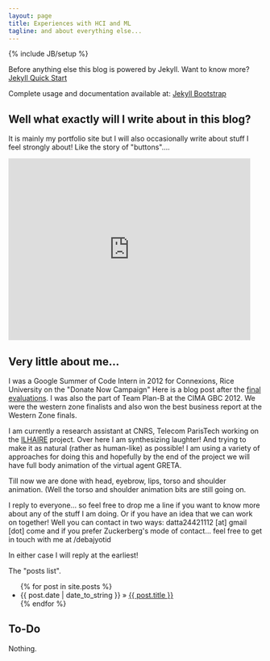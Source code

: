 ```yaml
---
layout: page
title: Experiences with HCI and ML
tagline: and about everything else...
---
```

{% include JB/setup %}

Before anything else this blog is powered by Jekyll. Want to know more?  [Jekyll Quick Start](http://jekyllbootstrap.com/usage/jekyll-quick-start.html)

Complete usage and documentation available at: [Jekyll Bootstrap](http://jekyllbootstrap.com)

## Well what exactly will I write about in this blog?

It is mainly my portfolio site but I will also occasionally write about stuff I feel strongly about! Like the story of "buttons"....

<iframe width="480" height="360" src="http://www.youtube.com/embed/WO82PoAczTc" frameborder="0"> </iframe>  


## Very little about me...

I was a Google Summer of Code Intern in 2012 for Connexions, Rice University on the "Donate Now Campaign" Here is a blog post after the [final evaluations](http://blog.cnx.org/2012/08/google-summer-of-code-2012-comes-to.html).
I was also the part of Team Plan-B at the CIMA GBC 2012. We were the western zone finalists and also won the best business report at the Western Zone finals.

I am currently a research assistant at CNRS, Telecom ParisTech working on the [ILHAIRE](http://ilhaire.eu) project. Over here I am synthesizing laughter!
And trying to make it as natural (rather as human-like) as possible! I am using a variety of approaches for doing this and hopefully by the end of the project we
will have full body animation of the virtual agent GRETA.

Till now we are done with head, eyebrow, lips, torso and shoulder animation. (Well the torso and shoulder animation bits are still going on.
    

I reply to everyone... so feel free to drop me a line if you want to know more about any of the stuff I am doing. Or if you have an idea that we can work on together!
Well you can contact in two ways:
    datta24421112 [at] gmail [dot] come
    and if you prefer Zuckerberg's mode of contact... feel free to get in touch with me at /debajyotid
    
In either case I will reply at the earliest!

The "posts list".

<ul class="posts">
  {% for post in site.posts %}
    <li><span>{{ post.date | date_to_string }}</span> &raquo; <a href="{{ BASE_PATH }}{{ post.url }}">{{ post.title }}</a></li>
  {% endfor %}
</ul>

## To-Do

Nothing.

